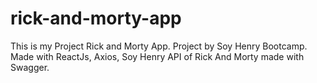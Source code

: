 # rick-and-morty-app
This is my Project Rick and Morty App. Project by Soy Henry Bootcamp. Made with ReactJs, Axios, Soy Henry API of Rick And Morty made with Swagger.
